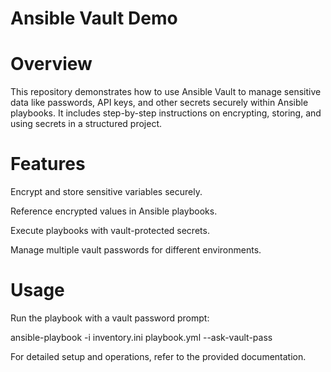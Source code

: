 # Ansible Vault Demo

# Overview

This repository demonstrates how to use Ansible Vault to manage sensitive data like passwords, API keys, and other secrets securely within Ansible playbooks. It includes step-by-step instructions on encrypting, storing, and using secrets in a structured project.

# Features

Encrypt and store sensitive variables securely.

Reference encrypted values in Ansible playbooks.

Execute playbooks with vault-protected secrets.

Manage multiple vault passwords for different environments.

# Usage

Run the playbook with a vault password prompt:

ansible-playbook -i inventory.ini playbook.yml --ask-vault-pass

For detailed setup and operations, refer to the provided documentation.
